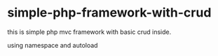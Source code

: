 # simple-php-framework-with-crud

this is simple php mvc framework with basic crud inside.

using namespace and autoload
